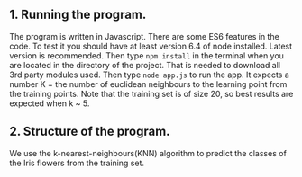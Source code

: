 ## 1. Running the program.

The program is written in Javascript. There are some ES6 features in the code.
To test it you should have at least version 6.4 of node installed. Latest version is recommended.
Then type `npm install` in the terminal when you are located in the directory of the project.
That is needed to download all 3rd party modules used. Then type `node app.js` to run the app.
It expects a number K = the number of euclidean neighbours to the learning point from the training points.
Note that the training set is of size 20, so best results are expected when k ~ 5.

## 2. Structure of the program.
We use the k-nearest-neighbours(KNN) algorithm to predict the classes of the Iris flowers from the training set.